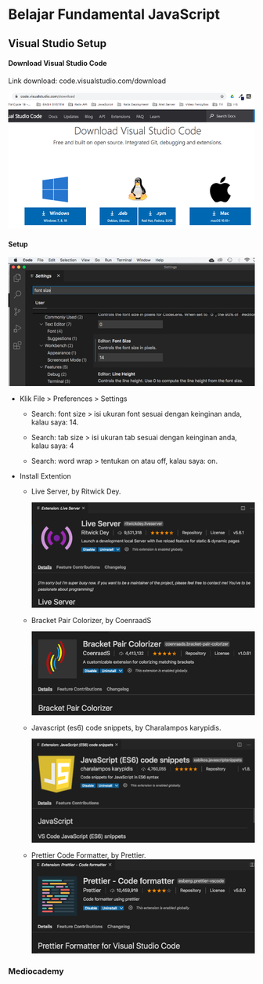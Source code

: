 # Belajar Fundamental JavaScript 



## Visual Studio Setup





#### Download Visual Studio Code

Link download: code.visualstudio.com/download

![download-vsc](images/download-vsc.PNG)



#### Setup

![setting-vsc](images/setting-vsc.png)

* Klik File > Preferences > Settings
	* Search: font size > isi ukuran font sesuai dengan keinginan anda, kalau saya: 14.
	
	* Search: tab size > isi ukuran tab sesuai dengan keinginan anda, kalau saya: 4
	
	* Search: word wrap > tentukan on atau off, kalau saya: on.
	
* Install Extention
	* Live Server, by Ritwick Dey.
	
	  
	
	  ![live-server](images/live-server.png)
	
	  
	
	* Bracket Pair Colorizer, by CoenraadS
	
	  ![bracket-color](images/bracket-color.png)
	
	  
	
	* Javascript (es6) code snippets, by Charalampos karypidis.
	
	  ![js-es6-snippets](images/js-es6-snippets.png)
	
	
	
	
	* Prettier Code Formatter, by Prettier. 	  ![prettier](images/prettier.png)





### Mediocademy
































### 



